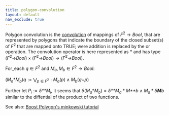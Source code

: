 ```yaml
---
title: polygon-convolution
layout: default
nav_exclude: true
---
```

Polygon convolution is the [convolution](convolution) of mappings of *F*<sup>2</sup> → *Bool*, that are represented by polygons that indicate the boundary of the closed subset(s) of *F*<sup>2</sup> that are mapped onto TRUE; were addition is replaced by the or operation. The convolution operator is here represented as * and has type (*F*<sup>2</sup>→*Bool*) × (*F*<sup>2</sup>→*Bool*) → (*F*<sup>2</sup>→*Bool*).

For_each *q* ∈ *F*<sup>2</sup> and *M*<sub>*a*</sub>, *M*<sub>*b*</sub> ∈ *F*<sup>2</sup> → *Bool*:

(*M*<sub>*a*</sub>\**M*<sub>*b*</sub>)*q* := ⋁<sub>*p* ∈ *F*<sup>2</sup></sub> : *M*<sub>*a*</sub>(*p*) ∧ *M*<sub>*b*</sub>(*q*−*p*)

Further let *P*<sub>*i*</sub> := *δ**M*<sub>*i*</sub>, it seems that *δ*(*M*<sub>*a*</sub>\**M*<sub>*b*</sub>) = *δ**M*<sub>*a*</sub> \* *M**b* ∧ *M*<sub>*a*</sub> \* *δ**M**b* similar to the diffential of the product of two functions.

See also: [Boost Polygon's minkowski tutorial](http://www.boost.org/doc/libs/1_49_0/libs/polygon/doc/gtl_minkowski_tutorial.htm)
